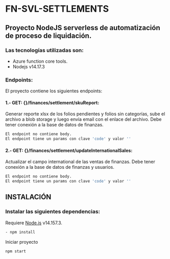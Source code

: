 # FN-SVL-SETTLEMENTS
## Proyecto NodeJS serverless de automatización de proceso de liquidación.
### Las tecnologías utilizadas son:
- Azure function core tools.
- Nodejs v14.17.3
### Endpoints:
El proyecto contiene los siguientes endpoints:
#### 1.- GET: {}/finances/settlement/skuReport:
Generar reporte xlsx de los folios pendientes y folios sin categorías, sube el archivo a blob storage y luego envía email con el enlace del archivo.
Debe tener conexión a la base de datos de finanzas.
```sh
El endpoint no contiene body.
El endpoint tiene un params con clave 'code' y valor ''
```
#### 2.- GET: {}/finances/settlement/updateInternationalSales:
Actualizar el campo international de las ventas de finanzas.
Debe tener conexión a la base de datos de finanzas y usuarios.
```sh
El endpoint no contiene body.
El endpoint tiene un params con clave 'code' y valor ''
```

## INSTALACIÓN
### Instalar las siguientes dependencias:
Requiere [Node.js](https://nodejs.org/) v14.157.3.
```sh
- npm install
```
Iniciar proyecto

```sh
npm start
```
